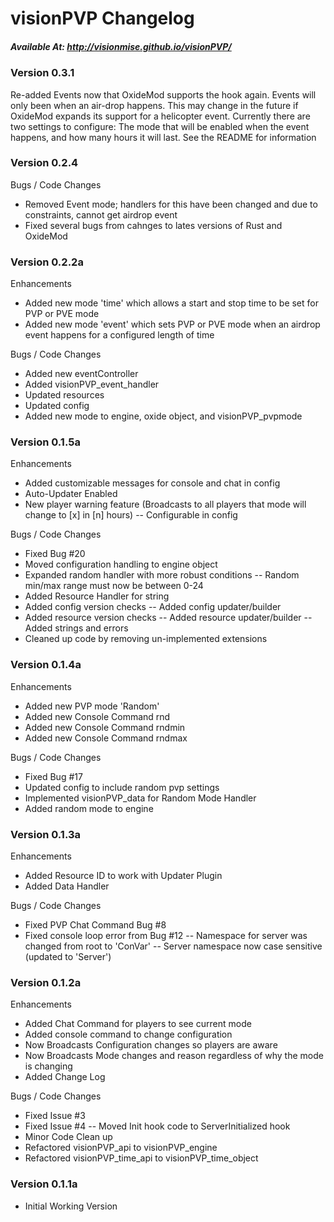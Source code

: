# visionPVP Changelog
##### Available At: http://visionmise.github.io/visionPVP/

### Version 0.3.1

Re-added Events now that OxideMod supports the hook again. Events will only been when an air-drop happens. This may change in the future
if OxideMod expands its support for a helicopter event. Currently there are two settings to configure: The mode that will be enabled when
the event happens, and how many hours it will last. See the README for information


### Version 0.2.4

Bugs / Code Changes
- Removed Event mode; handlers for this have been changed and due to constraints, cannot get airdrop event
- Fixed several bugs from cahnges to lates versions of Rust and OxideMod

### Version 0.2.2a

Enhancements
- Added new mode 'time' which allows a start and stop time to be set for PVP or PVE mode
- Added new mode 'event' which sets PVP or PVE mode when an airdrop event happens for a configured length of time

Bugs / Code Changes
- Added new eventController
- Added visionPVP_event_handler
- Updated resources
- Updated config
- Added new mode to engine, oxide object, and visionPVP_pvpmode

### Version 0.1.5a

Enhancements
- Added customizable messages for console and chat in config
- Auto-Updater Enabled
- New player warning feature (Broadcasts to all players that mode will change to [x] in [n] hours)
-- Configurable in config

Bugs / Code Changes
- Fixed Bug #20
- Moved configuration handling to engine object
- Expanded random handler with more robust conditions
-- Random min/max range must now be between 0-24
- Added Resource Handler for string
- Added config version checks
-- Added config updater/builder
- Added resource version checks
-- Added resource updater/builder
-- Added strings and errors
- Cleaned up code by removing un-implemented extensions

### Version 0.1.4a

Enhancements
- Added new PVP mode 'Random'
- Added new Console Command rnd
- Added new Console Command rndmin
- Added new Console Command rndmax

Bugs / Code Changes
- Fixed Bug #17
- Updated config to include random pvp settings
- Implemented visionPVP_data for Random Mode Handler
- Added random mode to engine

### Version 0.1.3a

Enhancements
- Added Resource ID to work with Updater Plugin
- Added Data Handler

Bugs / Code Changes
- Fixed PVP Chat Command Bug #8
- Fixed console loop error from Bug #12
-- Namespace for server was changed from root to 'ConVar'
-- Server namespace now case sensitive (updated to 'Server')

### Version 0.1.2a

Enhancements
- Added Chat Command for players to see current mode
- Added console command to change configuration
- Now Broadcasts Configuration changes so players are aware
- Now Broadcasts Mode changes and reason regardless of why the mode is changing
- Added Change Log

Bugs / Code Changes
- Fixed Issue #3
- Fixed Issue #4
-- Moved Init hook code to ServerInitialized hook
- Minor Code Clean up
- Refactored visionPVP_api to visionPVP_engine
- Refactored visionPVP_time_api to visionPVP_time_object

### Version 0.1.1a
- Initial Working Version